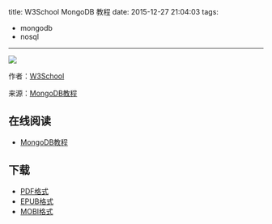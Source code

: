 title: W3School MongoDB 教程
date: 2015-12-27 21:04:03
tags:
  - mongodb
  - nosql
---

![](https://ek8whxe.cloudimg.io/s/width/226/https://www.gitbook.com/cover/book/wizardforcel/w3school-mongodb.jpg?build=1450097202044&v=12.0.2)

作者：[W3School](http://www.w3cschool.cc)

来源：[MongoDB教程](http://www.w3cschool.cc/mongodb/mongodb-tutorial.html)

<!--more-->

## 在线阅读 ##

* [MongoDB教程](https://www.gitbook.com/book/wizardforcel/w3school-mongodb/details)

## 下载 ##

* [PDF格式](https://www.gitbook.com/download/pdf/book/wizardforcel/w3school-mongodb)
* [EPUB格式](https://www.gitbook.com/download/epub/book/wizardforcel/w3school-mongodb)
* [MOBI格式](https://www.gitbook.com/download/mobi/book/wizardforcel/w3school-mongodb)